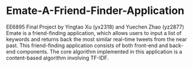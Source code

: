 # Emate-A-Friend-Finder-Application
EE6895 Final Project by Yingtao Xu (yx2318) and Yuechen Zhao (yz2877)
Emate is a friend-finding application, which allows users to input a list of keywords and returns back the most similar real-time tweets from the near past. 
This friend-finding application consists of both front-end and back-end components. 
The core algorithm implemented in this application is a content-based algorithm involving TF-IDF.
